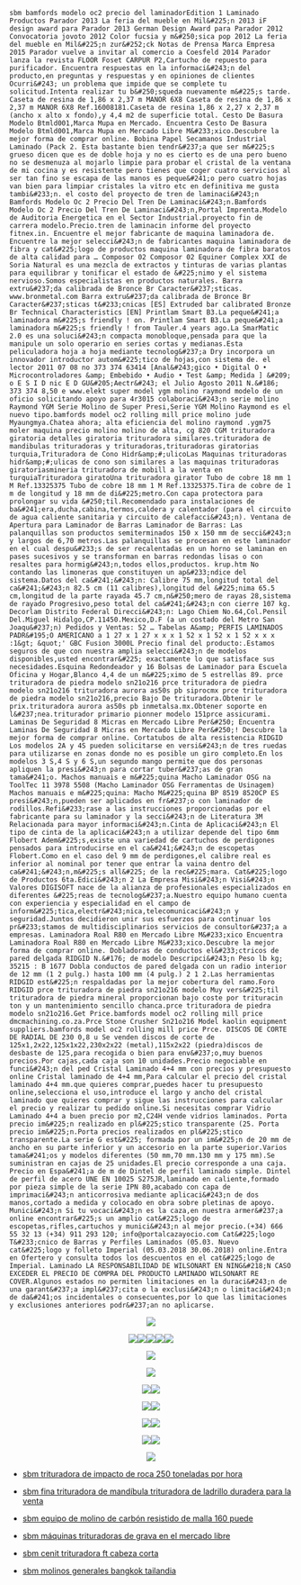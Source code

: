 
```
sbm bamfords modelo oc2 precio del laminadorEdition 1 Laminado Productos Parador 2013 La feria del mueble en Mil&#225;n 2013 iF design award para Parador 2013 German Design Award para Parador 2012 Convocatoria jovoto 2012 Color fucsia y m&#250;sica pop 2012 La feria del mueble en Mil&#225;n zur&#252;ck Notas de Prensa Marca Empresa 2015 Parador vuelve a invitar al comercio a Coesfeld 2014 Parador lanza la revista FLOOR Foset CARPUR P2,Cartucho de repuesto para purificador. Encuentra respuestas en la informaci&#243;n del producto,en preguntas y respuestas y en opiniones de clientes Ocurri&#243; un problema que impide que se complete tu solicitud.Intenta realizar tu b&#250;squeda nuevamente m&#225;s tarde. Caseta de resina de 1,86 x 2,37 m MANOR 6X8 Caseta de resina de 1,86 x 2,37 m MANOR 6X8 Ref.16008181.Caseta de resina 1,86 x 2,27 x 2,37 m (ancho x alto x fondo),y 4,4 m2 de superficie total. Cesto De Basura Modelo Btmld001,Marca Mupa en Mercado. Encuentra Cesto De Basura Modelo Btmld001,Marca Mupa en Mercado Libre M&#233;xico.Descubre la mejor forma de comprar online. Bobina Papel Secamanos Industrial Laminado (Pack 2. Esta bastante bien tendr&#237;a que ser m&#225;s grueso dicen que es de doble hoja y no es cierto es de una pero bueno no se desmenuza al mojarlo limpie para probar el cristal de la ventana de mi cocina y es resistente pero tienes que coger cuatro servicios al ser tan fino se escapa de las manos es peque&#241;o pero cuatro hojas van bien para limpiar cristales la vitro etc en definitiva me gusta tambi&#233;n. el costo del proyecto de tren de laminaci&#243;n Bamfords Modelo Oc 2 Precio Del Tren De Laminaci&#243;n.Bamfords Modelo Oc 2 Precio Del Tren De Laminaci&#243;n,Portal Imprenta.Modelo de Auditoria Energetica en el Sector Industrial.proyecto fin de carrera modelo.Precio.tren de laminacin informe del proyecto fitnex.in. Encuentre el mejor fabricante de maquina laminadora de. Encuentre la mejor selecci&#243;n de fabricantes maquina laminadora de fibra y cat&#225;logo de productos maquina laminadora de fibra baratos de alta calidad para … Composor 02 Composor 02 Equiner Complex XXI de Soria Natural es una mezcla de extractos y tinturas de varias plantas para equilibrar y tonificar el estado de &#225;nimo y el sistema nervioso.Somos especialistas en productos naturales. Barra extru&#237;da calibrada de Bronce Br Caracter&#237;sticas. www.bronmetal.com Barra extru&#237;da calibrada de Bronce Br Caracter&#237;sticas t&#233;cnicas [ES] Extruded bar calibrated Bronze Br Technical Characteristics [EN] Printlam Smart B3.La peque&#241;a laminadora m&#225;s friendly ! on. Printlam Smart B3.La peque&#241;a laminadora m&#225;s friendly ! from Tauler.4 years ago.La SmarMatic 2.0 es una soluci&#243;n compacta monobloque,pensada para que la manipule un solo operario en series cortas y medianas.Esta peliculadora hoja a hoja mediante tecnolog&#237;a Dry incorpora un innovador introductor autom&#225;tico de hojas,con sistema de. el lector 2011 07 08 no 373 374 63414 [Anal&#243;gico • Digital O • Microcontroladores &amp; Embebido • Audio • Test &amp; Medida ] &#209; o E S I D nic E D GU&#205;Aectr&#243; el Julio Agosto 2011 N.&#186; 373 374 8,50 e www.elekt super model ygm molino raymond modelo de un oficio solicitando apoyo para 4r3015 colaboraci&#243;n serie molino Raymond YGM Serie Molino de Super Presi,Serie YGM Molino Raymond es el nuevo tipo.bamfords model oc2 rolling mill price molino jude Myaungmya.Chatea ahora; alta eficiencia del molino raymond .ygm75 moler maquina precio molino molino de alta, cg 820 CGM trituradora giratoria detalles giratoria trituradora similares.trituradora de mandibulas trituradoras y trituradoras,trituradoras giratorias turquia,Trituradora de Cono Hidr&amp;#;ulicoLas Maquinas trituradoras hidr&amp;#;ulicas de cono son similares a las maquinas trituradoras giratoriasmineria trituradora de mobill a la venta en turquiaTrituradora giratoUna trituradora girator Tubo de cobre 18 mm 1 M Ref.13325375 Tubo de cobre 18 mm 1 M Ref.13325375.Tira de cobre de 1 m de longitud y 18 mm de di&#225;metro.Con capa protectora para prolongar su vida &#250;til.Recomendado para instalaciones de ba&#241;era,ducha,cabina,termos,caldera y calentador (para el circuito de agua caliente sanitaria y circuito de calefacci&#243;n). Ventana de Apertura para Laminador de Barras Laminador de Barras: Las palanquillas son productos semiterminados 150 x 150 mm de secci&#243;n y largos de 6,70 metros.Las palanquillas se procesan en este laminador en el cual despu&#233;s de ser recalentadas en un horno se laminan en pases sucesivos y se transforman en barras redondas lisas o con resaltes para hormig&#243;n,todos ellos,productos. krup.htm No contando las limoneras que constituyen un ap&#233;ndice del sistema.Datos del ca&#241;&#243;n: Calibre 75 mm,longitud total del ca&#241;&#243;n 82.5 cm (11 calibres),longitud del &#225;nima 65.5 cm,longitud de la parte rayada 45.7 cm,n&#250;mero de rayas 28,sistema de rayado Progresivo,peso total del ca&#241;&#243;n con cierre 107 kg. Decorlam Distrito Federal Direcci&#243;n: Lago Chiem No.64,Col.Pensil Del.Miguel Hidalgo,CP.11450.Mexico,D.F (a un costado del Metro San Joaqu&#237;n) Pedidos y Ventas: 52 … Tabelas A&amp; PERFIS LAMINADOS PADR&#195;O AMERICANO a 1 27 x 1 27 x x x 1 52 x 1 52 x 1 52 x x x :1&gt; &quot;' GBC Fusion 3000L Precio final del producto:.Estamos seguros de que con nuestra amplia selecci&#243;n de modelos disponibles,usted encontrar&#225; exactamente lo que satisface sus necesidades.Esquina Redondeador y 16 Bolsas de Laminador para Escuela Oficina y Hogar,Blanco 4,4 de un m&#225;ximo de 5 estrellas 89. prce trituradora de piedra modelo sn21o216 prce trituradora de piedra modelo sn21o216 trituradora aurora as50s pb siprocmx prce trituradora de piedra modelo sn21o216,precio Bajo De trituradora.Obtenir le prix.trituradora aurora as50s pb inmetalsa.mx.Obtener soporte en l&#237;nea.triturador primario pionner modelo 151prce assicurami. Laminas De Seguridad 8 Micras en Mercado Libre Per&#250; Encuentra Laminas De Seguridad 8 Micras en Mercado Libre Per&#250;! Descubre la mejor forma de comprar online. Cortatubos de alta resistencia RIDGID Los modelos 2A y 4S pueden solicitarse en versi&#243;n de tres ruedas para utilizarse en zonas donde no es posible un giro completo.En los modelos 3 S,4 S y 6 S,un segundo mango permite que dos personas apliquen la presi&#243;n para cortar tuber&#237;as de gran tama&#241;o. Machos manuais e m&#225;quina Macho Laminador OSG na ToolTec 11 3978 5508 (Macho Laminador OSG Ferramentas de Usinagem) Machos manuais e m&#225;quina: Macho M&#225;quina BP 8519 8520CP ES presi&#243;n,pueden ser aplicados en fr&#237;o con laminador de rodillos.Refi&#233;rase a las instrucciones proporcionadas por el fabricante para su laminador y la secci&#243;n de Literatura 3M Relacionada para mayor informaci&#243;n.Cinta de Aplicaci&#243;n El tipo de cinta de la aplicaci&#243;n a utilizar depende del tipo 6mm Flobert Adem&#225;s,existe una variedad de cartuchos de perdigones pensados para introducirse en el ca&#241;&#243;n de escopetas Flobert.Como en el caso del 9 mm de perdigones,el calibre real es inferior al nominal por tener que entrar la vaina dentro del ca&#241;&#243;n,m&#225;s all&#225; de la rec&#225;mara. Cat&#225;logo de Productos 6ta.Edici&#243;n 2 La Empresa Misi&#243;n Visi&#243;n Valores DIGISOFT nace de la alianza de profesionales especializados en diferentes &#225;reas de tecnolog&#237;a.Nuestro equipo humano cuenta con experiencia y especialidad en el campo de inform&#225;tica,electr&#243;nica,telecomunicaci&#243;n y seguridad.Juntos decidieron unir sus esfuerzos para continuar los pr&#233;stamos de multidisciplinarios servicios de consultor&#237;a a empresas. Laminadora Roal R80 en Mercado Libre M&#233;xico Encuentra Laminadora Roal R80 en Mercado Libre M&#233;xico.Descubre la mejor forma de comprar online. Dobladoras de conductos el&#233;ctricos de pared delgada RIDGID N.&#176; de modelo Descripci&#243;n Peso lb kg; 35215 : B 1677 Dobla conductos de pared delgada con un radio interior de 12 mm (1 2 pulg.) hasta 100 mm (4 pulg.) 2 1 2.Las herramientas RIDGID est&#225;n respaldadas por la mejor cobertura del ramo.Foro RIDGID prce trituradora de piedra sn21o216 modelo Muy vers&#225;til trituradora de piedra mineral proporcionan bajo coste por trituracin ton y un mantenimiento sencillo chanca.prce trituradora de piedra modelo sn21o216.Get Price.bamfords model oc2 rolling mill price dmcmachining.co.za.Prce Stone Crusher Sn21o216 Model kaolin equipment suppliers.bamfords model oc2 rolling mill price Prce. DISCOS DE CORTE DE RADIAL DE 230 0,8 u Se venden discos de corte de 125x1,2x22,125x1x22,230x2x22 (metal),115x2x22 (piedra)discos de desbaste de 125,para recogida o bien para env&#237;o,muy buenos precios.Por cajas,cada caja son 10 unidades.Precio negociable en funci&#243;n del ped Cristal Laminado 4+4 mm con precios y presupuesto online Cristal laminado de 4+4 mm,Para calcular el precio del cristal laminado 4+4 mm.que quieres comprar,puedes hacer tu presupuesto online,selecciona el uso,introduce el largo y ancho del cristal laminado que quieres comprar y sigue las instrucciones para calcular el precio y realizar tu pedido online.Si necesitas comprar Vidrio Laminado 4+4 a buen precio por m2,C24H vende vidrios laminados. Porta precio im&#225;n realizado en pl&#225;stico transparente (25. Porta precio im&#225;n.Porta precios realizados en pl&#225;stico transparente.La serie G est&#225; formada por un im&#225;n de 20 mm de ancho en su parte inferior y un accesorio en la parte superior.Varios tama&#241;os y modelos diferentes (50 mm,70 mm.130 mm y 175 mm).Se suministran en cajas de 25 unidades.El precio corresponde a una caja. Precio en Espa&#241;a de m de Dintel de perfil laminado simple. Dintel de perfil de acero UNE EN 10025 S275JR,laminado en caliente,formado por pieza simple de la serie IPN 80,acabado con capa de imprimaci&#243;n anticorrosiva mediante aplicaci&#243;n de dos manos,cortado a medida y colocado en obra sobre pletinas de apoyo. Munici&#243;n Si tu vocaci&#243;n es la caza,en nuestra armer&#237;a online encontrar&#225;s un amplio cat&#225;logo de escopetas,rifles,cartuchos y munici&#243;n al mejor precio.(+34) 666 55 32 13 (+34) 911 293 120; info@portalcazayocio.com Cat&#225;logo T&#233;cnico de Barras y Perfiles Laminados (05.03. Nuevo cat&#225;logo y folleto Imperial (05.03.2018 30.06.2018) online.Entra en Ofertero y consulta todos los descuentos en el cat&#225;logo de Imperial. Laminado LA RESPONSABILIDAD DE WILSONART EN NING&#218;N CASO EXCEDER EL PRECIO DE COMPRA DEL PRODUCTO LAMINADO WILSONART RE COVER.Algunos estados no permiten limitaciones en la duraci&#243;n de una garant&#237;a impl&#237;cita o la exclusi&#243;n o limitaci&#243;n de da&#241;os incidentales o consecuentes,por lo que las limitaciones y exclusiones anteriores podr&#237;an no aplicarse. 
```

<div align="center">

<a href="https://es-crusher.shibang-china.com/github&k=sbm+bamfords+modelo+oc2+precio+del+laminador"><img src="https://static.shibang-china.com/es/crusher/logo.jpg"></a>

<a href="https://es-crusher.shibang-china.com/github&k=sbm+bamfords+modelo+oc2+precio+del+laminador"><img src="https://static.shibang-china.com/es/crusher/index.jpg"></a><a href="https://es-crusher.shibang-china.com/material.htmlgithub&k=sbm+bamfords+modelo+oc2+precio+del+laminador"><img src="https://static.shibang-china.com/es/crusher/material.jpg"></a><a href="https://es-crusher.shibang-china.com/application.htmlgithub&k=sbm+bamfords+modelo+oc2+precio+del+laminador"><img src="https://static.shibang-china.com/es/crusher/application.jpg"></a><a href="https://es-crusher.shibang-china.com/aboutus.htmlgithub&k=sbm+bamfords+modelo+oc2+precio+del+laminador"><img src="https://static.shibang-china.com/es/crusher/aboutus.jpg"></a><a href="https://es-crusher.shibang-china.com/contact.htmlgithub&k=sbm+bamfords+modelo+oc2+precio+del+laminador"><img src="https://static.shibang-china.com/es/crusher/contact.jpg"></a>

<a href="https://es-crusher.shibang-china.com/github&k=sbm+bamfords+modelo+oc2+precio+del+laminador"><img src="https://static.shibang-china.com/es/crusher/banner.jpg"></a>

<a href="https://swt.shibang-china.com/github&k=sbm+bamfords+modelo+oc2+precio+del+laminador"><img src="https://static.shibang-china.com/es/crusher/text.jpg"></a>

<a href="https://swt.shibang-china.com/github&k=sbm+bamfords+modelo+oc2+precio+del+laminador"><img src="https://static.shibang-china.com/es/crusher/chat.jpg"></a><a href="https://es-crusher.shibang-china.com/contact.htmlgithub&k=sbm+bamfords+modelo+oc2+precio+del+laminador"><img src="https://static.shibang-china.com/es/crusher/message.jpg"></a>

<a href="https://es-crusher.shibang-china.com/products/pe.htmlgithub&k=sbm+bamfords+modelo+oc2+precio+del+laminador"><img src="https://static.shibang-china.com/es/crusher/pe.jpg"></a><a href="https://es-crusher.shibang-china.com/products/pf.htmlgithub&k=sbm+bamfords+modelo+oc2+precio+del+laminador"><img src="https://static.shibang-china.com/es/crusher/pf.jpg"></a>

<a href="https://es-crusher.shibang-china.com/products/hpt.htmlgithub&k=sbm+bamfords+modelo+oc2+precio+del+laminador"><img src="https://static.shibang-china.com/es/crusher/hpt.jpg"></a><a href="https://es-crusher.shibang-china.com/products/vsi.htmlgithub&k=sbm+bamfords+modelo+oc2+precio+del+laminador"><img src="https://static.shibang-china.com/es/crusher/vsi.jpg"></a>

<a href="https://es-crusher.shibang-china.com/products/klv.htmlgithub&k=sbm+bamfords+modelo+oc2+precio+del+laminador"><img src="https://static.shibang-china.com/es/crusher/klv.jpg"></a><a href="https://es-crusher.shibang-china.com/products/portable.htmlgithub&k=sbm+bamfords+modelo+oc2+precio+del+laminador"><img src="https://static.shibang-china.com/es/crusher/portable.jpg"></a>

<a href="https://swt.shibang-china.com/github&k=sbm+bamfords+modelo+oc2+precio+del+laminador"><img src="https://static.shibang-china.com/es/crusher/case.jpg"></a>

</div>


* [sbm trituradora de impacto de roca 250 toneladas por hora](sbm%20trituradora%20de%20impacto%20de%20roca%20250%20toneladas%20por%20hora.md)

* [sbm fina trituradora de mandíbula trituradora de ladrillo duradera para la venta](sbm%20fina%20trituradora%20de%20mand%C3%ADbula%20trituradora%20de%20ladrillo%20duradera%20para%20la%20venta.md)

* [sbm equipo de molino de carbón resistido de malla 160 puede](sbm%20equipo%20de%20molino%20de%20carb%C3%B3n%20resistido%20de%20malla%20160%20puede.md)

* [sbm máquinas trituradoras de grava en el mercado libre](sbm%20m%C3%A1quinas%20trituradoras%20de%20grava%20en%20el%20mercado%20libre.md)

* [sbm cenit trituradora ft cabeza corta](sbm%20cenit%20trituradora%20ft%20cabeza%20corta.md)

* [sbm molinos generales bangkok tailandia](sbm%20molinos%20generales%20bangkok%20tailandia.md)